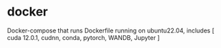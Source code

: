 # docker
Docker-compose that runs Dockerfile running on ubuntu22.04, includes [ cuda 12.0.1, cudnn, conda, pytorch, WANDB, Jupyter ]
